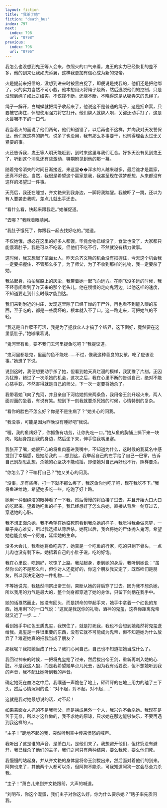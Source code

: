 ```yaml
---
layout: fiction
title: "我杀了她"
fiction: "death_bus"
index: 797
next:
  index: 798
  url: "0798"
previous:
  index: 796
  url: "0796"
---
```

我怎么也没想到鬼王等人会来，依照火的口气来看，鬼王的实力已经恢复的差不多，他的到来让我如虎添翼，这样我更加有信心成为新的鬼帝。

火是提前来报信的，没想到进来时被黑白捉了，即便说是找我的，他们还是把他绑了。火的实力当然不可小觑，他本想用火将绳子烧断，然后逃脱他们的控制，只是没想到绳子如此之结实，不仅撑不断，还烧不断，不晓得这是从哪弄来的鬼绳子。

绳子一解开，白蝴蝶就把绳子收起来了，他说这不是普通的绳子，这是捆命索，只要被它绑住，休想使用强力将它打开。他们绑人就绑人呗，关键还动手打了，这是火最咽不下的一口气。

我当着火的面说了他们两句，他们知道错了，以后再也不这样，并向我对天发誓保证。他们就这样的脾气，说多了也没用，我有那么多事要干，也懒得理会太过无关紧要的事。

火还告诉我，鬼王等人明天能赶到，到时来这里与我们汇合。好多天没有见到鬼王了，听到这个消息还有些激动，特期盼见到他的那一幕。

随着鬼帝消失的时间日渐接近，来这里��浑水的人越来越多，最后谁才是赢家，还真不好说。当然，我很是希望这个赢家是我，我甚至现在做梦都想，从来都没有这样的渴望过一件事。

天亮后，我还在睡觉，齐文艳来到我身边，一脚将我踹醒。我被吓了一跳，还以为有人要袭击我呢，差点儿就出手还击。

“看什么看，快起来跟我走。”她催促道。

“去哪？”我眯着眼睛问。

“我肚子饿死了，你跟我一起去找好吃的。”她道。

不仅她饿，想必在这里的好多人都饿，毕竟食物已经没了，食堂也没了，大家都只能饿着肚子。我是可以不吃饭，但他们不吃不行，不然就没有精力做事。

这时候，我又想起了蒙面女人，昨天杀齐文艳的机会没有把握住，今天这个机会我一定要把握住，不管那么多了，为了师父，为了不收到那样的礼物，我一定要杀了她。

我站起身，拍拍屁股上的灰尘，我带着她一起飞向远方。在刚飞没多远的时候，我不经意间看到了昨天来的那个老头儿，他在慢慢的走向鬼河边。以他这样的速度，不知道要走到什么时候才能到达。

我们来到附近的村庄，发现这里除了已经干燥的干尸外，再也看不到能入眼的东西，至于吃的，都是一些腐坏的，根本就入不了口。这一路走来，可把她气的不轻。

“我这是自作孽不可活，我是为了拯救众人才搞了个结界，这下倒好，竟然要在这里饿肚子。”她嘟囔着说。

“鬼河里有鱼，要不我们去河里捉鱼吃吧？”我提议道。

“鬼河里都是鬼，里面的鱼不能吃……不过，像我这种善良的女孩，吃了应该没事。”她想了下说。

说到这时，我便想要动手杀了她，但看到她天真烂漫的模样，我犹豫了片刻。正因为犹豫，错过了一次杀她的机会，这次之后，我在心里不断的告诫自己，绝对不能心慈手软，不然害得就是自己的师父，下一次一定要将她杀了。

我带着她飞向了鬼河，并且亲自下河给她抓来两条鱼，我用帝王剑升起火来，两人面对面的坐着，有说有笑。想到下一刻我就要杀死她的时候，心情特别的复杂。

“看你的脸色不怎么好？你是不是生病了？”她关心的问我。

“我没事，可能是因为昨晚没有睡好吧”我说。

“喔，我的鱼烤好了，你抓鱼有功劳，让你先吃一口。”她从鱼的胸脯上撕下来一块肉，站起身跑到我的身边，然后坐下来，伸手往我嘴里塞。

我张开了嘴，她很开心的将鱼肉塞进我嘴中，不知道为什么，这时候的我莫名中感觉到了幸福感，是她给我的……想到这，我举起自己的左手给了自己一巴掌，告诉自己别胡思乱想，杀她的心坚决不能动摇，即便她对自己再好也不行，照样要杀。

“你怎么了？干嘛打自己？”她又关心的问我。

“没事，牙有些疼，打一下就不那么疼了，我这鱼你也吃了吧，现在我吃不下。”我将鱼递给她，希望她多吃一些，吃饱了好上路。

她用一种很纯洁的眼神看了一下我，然后慢慢的将鱼接了过去，并且开始大口大口的吃起来。望着她吃鱼的样子，我已经想好了怎么杀她，直接从背后一剑穿过去，穿透她的心脏。

我不想正面杀她，我不希望在她临死前看到我杀她的样子，我觉得我会做恶梦，一辈子良心难安，所以我选择从背后杀。她死以后，我会将她的尸体抛入鬼河，希望她也能变成一个厉鬼，延续她的生命。

没多大会儿，我看她将鱼吃完了，她真是一个吃鱼的行家，吃的只剩下骨头，一点儿肉也没有剩下来。她捂着自己的小肚子说，吃的好饱。

我在心里说，吃饱好，吃饱了上路。我站起身，走到她的身后，我听到她说：“虽然你长的不是那么帅，但你对人还挺好的，你这个朋友我交定了，既然咱们是朋友，所以我决定送你一件礼物……”

不等她说完，我猛然间祭出帝王剑，果断从她的背后穿了过去。因为我不想杀她，所以我用的力气是最大的，整个剑身都穿透了她的身体，只留下剑柄在我手中。

她的话戛然而止，她没有回头，而是拼命的举起手来，她手中拿着一个红色的东西，她用剩下的一口气说：“这就是我送你的礼物，酒神的鬼玺，这样你距离鬼帝就又近了一步……”

看到她手中红色玉质鬼玺，我愣住了，就是打死我，我也不会想到她竟然将鬼玺送给我。鬼玺是一件很重要的东西，没有它就不可能成为鬼帝，但不知道她为什么放弃了？难道她真的把我当成了朋友？

那我呢？我把她当成了什么？我扪心问自己，自己也不知道把她当成什么了。

我回过神来的时候，一把将鬼玺抢了过来，然后拔出帝王剑，重新再刺入她的心脏。不是我这人狠，而是我希望她早点儿死去，因为我有话要说，但不想她听到我的声音，我不配让她听到我的声音。

确定她死在血泊之中后，我噗通一声跪在了地上，砰砰砰的在地上用力的磕了三下头，然后心情沉闷的说：“对不起，对不起，对不起……”

这就是我对她最想说的话，对不起！

如果蒙面女人抓的不是我师父，而是换成另外一个人，我兴许不会杀她。我现在是苦于无奈，所以才这样做的，我不求她的原谅，只求她在那边能够快乐，不要再遇到我这样的人。

“主子！”跪地不起的我，突然听到空中传来愤怒的喊声。

我听出了这是谁的声音，是萧白儿，是他们来了。我想避开他们，但终究没有避开，我已经杀了他们的主子，我们之间只有两种结果，要么我死，要么他们死。

我慢慢的站起身，并从齐文艳的身体里将帝王剑拔出来，然后面对着他们的到来。阿狗也来了，其他两个人都可以杀，但阿狗不能杀，可我知道阿狗一定会尽全力杀我。

“主子！”萧白儿来到齐文艳跟前，大声的喊道。

“刘明布，你这个混蛋，我们主子对你这么好，你为什么要杀她？”瞎子率先质问我。